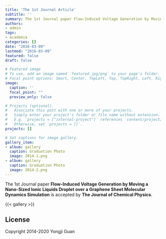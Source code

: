 ```yaml
---
title: 'The 1st Journal Article'
subtitle: ''
summary: The 1st Journal paper Flow-Induced Voltage Generation by Moving a Nano-Sized Ionic Liquids Droplet over a Graphene Sheet Molecular Dynamics Simulation is accepted by The Journal of Chemical Physics.
authors:
- admin
tags:
- academia
categories: []
date: "2016-03-09"
lastmod: "2016-03-09"
featured: false
draft: false

# Featured image
# To use, add an image named `featured.jpg/png` to your page's folder.
# Focal point options: Smart, Center, TopLeft, Top, TopRight, Left, Right, BottomLeft, Bottom, BottomRight
image:
  caption: ''
  focal_point: ""
  preview_only: false

# Projects (optional).
#   Associate this post with one or more of your projects.
#   Simply enter your project's folder or file name without extension.
#   E.g. `projects = ["internal-project"]` references `content/project/deep-learning/index.md`.
#   Otherwise, set `projects = []`.
projects: []

# Set captions for image gallery.
gallery_item:
- album: gallery
  caption: Graduation Photo
  image: 2014-1.png
- album: gallery
  caption: Graduation Photo
  image: 2014-2.png
---
```


The 1st Journal paper **Flow-Induced Voltage Generation by Moving a Nano-Sized Ionic Liquids Droplet over a Graphene Sheet Molecular Dynamics Simulation** is accepted by **The Journal of Chemical Physics**.

{{< gallery >}}

## License

Copyright 2014-2020 Yongji Guan

